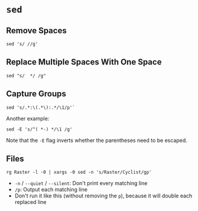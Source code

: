 # `sed`

## Remove Spaces

	sed 's/ //g'

## Replace Multiple Spaces With One Space

	sed "s/  */ /g"

## Capture Groups

	sed 's/.*:\(.*\):.*/\1/p'`

Another example:

    sed -E 's/^( *-) */\1 /g'

Note that the `-E` flag inverts whether the parentheses need to be escaped.

## Files

    rg Raster -l -0 | xargs -0 sed -n 's/Raster/Cyclist/gp'

- `-n` / `--quiet` / `--silent`: Don't print every matching line
- `/p`: Output each matching line
- Don't run it like this (without removing the `p`), because it will double each replaced line
